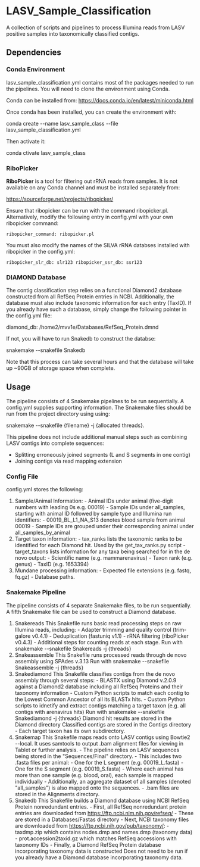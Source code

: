 # LASV_Sample_Classification
 A collection of scripts and pipelines to process Illumina reads from LASV positive samples into taxonomically classified contigs.

## Dependencies

### Conda Environment

 lasv_sample_classification.yml contains most of the packages needed to run the pipelines. You will need to clone the environment using Conda.

 Conda can be installed from: https://docs.conda.io/en/latest/miniconda.html

 Once conda has been installed, you can create the environment with:

 conda create --name lasv_sample_class --file lasv_sample_classification.yml

 Then activate it:

 conda ctivate lasv_sample_class

### RiboPicker

 **RiboPicker**  is a tool for filtering out rRNA reads from samples. It is not available on any Conda channel and must be installed separately from:

 https://sourceforge.net/projects/ribopicker/ 

 Ensure that ribopicker can be run with the command ribopicker.pl. Alternatively, modify the following entry in config.yml with your own ribopicker command:

 `ribopicker_command:
    ribopicker.pl`

 You must also modify the names of the SILVA rRNA databses installed with ribopicker in the config.yml:

 `ribopicker_slr_db:
    slr123
  ribopicker_ssr_db:
    ssr123`


### DIAMOND Database

 The contig classification step relies on a functional Diamond2 database constructed from all RefSeq Protein entries in NCBI. Additionally, the database must also include taxonomic information for each entry (TaxID). If you already have such a database, simply change the following pointer in the config.yml file:

 diamond_db:
  /home2/mvv1e/Databases/RefSeq_Protein.dmnd

 If not, you will have to run Snakedb to construct the databse:

 snakemake --snakefile Snakedb 

 Note that this process can take several hours and that the database will take up ~90GB of storage space when complete.

## Usage

The pipeline consists of 4 Snakemake pipelines to be run sequentially. A config.yml supplies supporting information. 
The Snakemake files should be run from the project directory using using:

 snakemake --snakefile {filename} -j {allocated threads}.

 This pipeline does not include additional manual steps such as combining LASV contigs into complete sequences:
 - Splitting erroneously joined segments (L and S segments in one contig)
 - Joining contigs via read mapping extension

### Config File

config.yml stores the following:

 1. Sample/Animal Information:
        - Animal IDs under animal (five-digit numbers with leading 0s e.g. 00019)
        - Sample IDs under all_samples, starting with animal ID followed by sample type and Illumina run identifiers:
            - 00019_BL_L1_NA_S13 denotes blood sample from animal 00019
        - Sample IDs are grouped under their corresponding animal under all_samples_by_animal
2. Target taxon information:
        - tax_ranks lists the taxonomic ranks to be identified for each Diamond hit. Used by the get_tax_ranks.py script
        - target_taxons lists information for any taxa being searched for in the de novo output: 
            - Scientific name (e.g. mammarenavirus)
            - Taxon rank (e.g. genus)
            - TaxID (e.g. 1653394)
3. Mundane processing information:
        - Expected file extensions (e.g. fastq, fq.gz)
        - Database paths.

### Snakemake Pipeline

 The pipeline consists of 4 separate Snakemake files, to be run sequentially. A fifth Snakemake file can be used to construct a Diamond database.

 1. Snakereads
 	This Snakefile runs basic read processing steps on raw Illumina reads, including:
 		- Adapter trimming and quality control (trim-galore v0.4.1)
 		- Deduplication (fastuniq v1.1)
 		- rRNA filtering (riboPicker v0.4.3)
 		- Additional steps for counting reads at each stage.
 	Run with snakemake --snakefile Snakereads -j {threads}
 2. Snakeassemble
 	This Snakefile runs processed reads through de novo assembly using SPAdes v.3.13
 	Run with snakemake --snakefile Snakeassemble -j {threads}
 3. Snakediamond
 	This Snakefile classifies contigs from the de novo assembly through several steps:
 		- BLASTX using Diamond v.2.0.9 against a Diamond2 database including all RefSeq Proteins and their taxonomy information
 		- Custom Python scripts to match each contig to the Lowest Common Ancestor of all its BLASTx hits.
 		- Custom Python scripts to idnetify and extract contigs matching a target taxon (e.g. all contigs with arenavirus hits)
 	Run with snakemake --snakefile Snakediamond -j {threads}
    Diamond hit results are stored in the Diamond directory
    Classified contigs are stored in the Contigs directory
        - Each target taxon has its own subdirectory.
 4. Snakemap
    This Snakefile maps reads onto LASV contigs using Bowtie2 --local. 
    It uses samtools to output .bam alignment files for viewing in Tablet or further analysis.
        - The pipeline relies on LASV sequences being stored in the "Sequences/Final" directory.
            - This includes two .fasta files per animal:
                - One for the L segment (e.g. 00019_L.fasta)
                - One for the S segment (e.g. 00019_S.fasta)
        - Where each animal has more than one sample (e.g. blood, oral), each sample is mapped individually
        - Additionally, an aggregate dataset of all samples (denoted "all_samples") is also mapped onto the sequences.
        - .bam files are stored in the Alignments directory.
5. Snakedb
    This Snakefile builds a Diamond database using NCBI RefSeq Protein nonredundant entries.
        - First, all RefSeq nonredundant protein entries are downloaded from https://ftp.ncbi.nlm.nih.gov/refseq/
            - These are stored in a Databases/Fastas directory
        - Next, NCBI taxonomy files are downloaded from https://ftp.ncbi.nih.gov/pub/taxonomy/:
            - taxdmp.zip which contains nodes.dmp and names.dmp (taxonomy data)
            - prot.accession2taxid.gz which matches RefSeq accessions with taxonomy IDs
        - Finally, a Diamond RefSeq Protein database incorporating taxonomy data is constructed
    Does not need to be run if you already have a Diamond database incorporating taxonomy data.


